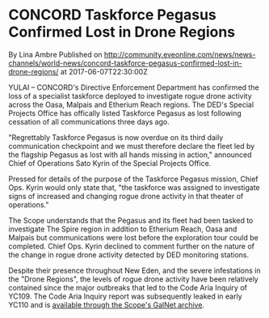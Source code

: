 # CONCORD Taskforce Pegasus Confirmed Lost in Drone Regions
By Lina Ambre
Published on http://community.eveonline.com/news/news-channels/world-news/concord-taskforce-pegasus-confirmed-lost-in-drone-regions/ at 2017-06-07T22:30:00Z

YULAI – CONCORD's Directive Enforcement Department has confirmed the loss of a specialist taskforce deployed to investigate rogue drone activity across the Oasa, Malpais and Etherium Reach regions. The DED's Special Projects Office has offically listed Taskforce Pegasus as lost following cessation of all communications three days ago.

"Regrettably Taskforce Pegasus is now overdue on its third daily communication checkpoint and we must therefore declare the fleet led by the flagship Pegasus as lost with all hands missing in action," announced Chief of Operations Sato Kyrin of the Special Projects Office.

Pressed for details of the purpose of the Taskforce Pegasus mission, Chief Ops. Kyrin would only state that, "the taskforce was assigned to investigate signs of increased and changing rogue drone activity in that theater of operations."

The Scope understands that the Pegasus and its fleet had been tasked to investigate The Spire region in addition to Etherium Reach, Oasa and Malpais but communications were lost before the exploration tour could be completed. Chief Ops. Kyrin declined to comment further on the nature of the change in rogue drone activity detected by DED monitoring stations.

Despite their presence throughout New Eden, and the severe infestations in the "Drone Regions", the levels of rogue drone activity have been relatively contained since the major outbreaks that led to the Code Aria Inquiry of YC109. The Code Aria Inquiry report was subsequently leaked in early YC110 and is [available through the Scope's GalNet archive](http://web.ccpgamescdn.com/fiction/eveonline/reports/CodeAria.pdf).

